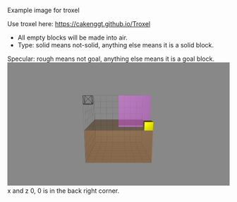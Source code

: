 Example image for troxel

Use troxel here: https://cakenggt.github.io/Troxel

* All empty blocks will be made into air.
* Type: solid means not-solid, anything else means it is a solid block.

Specular: rough means not goal, anything else means it is a goal block.
![alt text](images/troxelExample.png "Logo Title Text 1")
x and z 0, 0 is in the back right corner.
